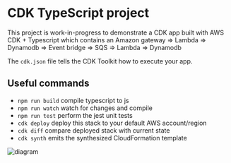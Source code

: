 # CDK TypeScript project

This project is work-in-progress to demonstrate a CDK app built with AWS CDK + Typescript which contains an Amazon gateway => Lambda => Dynamodb => Event bridge => SQS => Lambda => Dynamodb

The `cdk.json` file tells the CDK Toolkit how to execute your app.

## Useful commands

- `npm run build` compile typescript to js
- `npm run watch` watch for changes and compile
- `npm run test` perform the jest unit tests
- `cdk deploy` deploy this stack to your default AWS account/region
- `cdk diff` compare deployed stack with current state
- `cdk synth` emits the synthesized CloudFormation template


![diagram](https://github.com/adithyasathu/cdk-event-driven-app/assets/22003086/4e0465d9-d759-45eb-af06-dfa7a1afb6aa)
